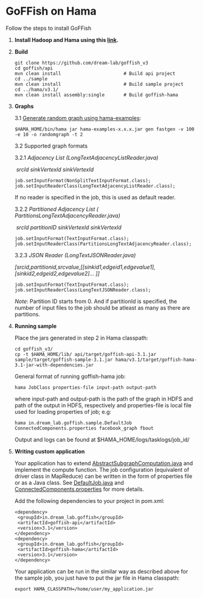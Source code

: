 # GoFFish on Hama

Follow the steps to install GoFFish

1. **Install Hadoop and Hama using this [link](http://people.apache.org/~tjungblut/downloads/hamadocs/ApacheHamaInstallationGuide_06.pdf).**

2. **Build**

    ```
    git clone https://github.com/dream-lab/goffish_v3
    cd goffish/api
    mvn clean install						# Build api project
    cd ../sample
    mvn clean install						# Build sample project
    cd ../hama/v3.1/
    mvn clean install assembly:single		# Build goffish-hama
    ```

3. **Graphs**

   3.1 [Generate random graph using hama-examples](https://hama.apache.org/run_examples.html):

   ```
   $HAMA_HOME/bin/hama jar hama-examples-x.x.x.jar gen fastgen -v 100 -e 10 -o randomgraph -t 2
   ```

   3.2 Supported graph formats

   3.2.1 *Adjacency List (LongTextAdjacencyListReader.java)*

   ​
   *srcId sinkVertexId sinkVertexId*

   ```
   job.setInputFormat(NonSplitTextInputFormat.class);
   job.setInputReaderClass(LongTextAdjacencyListReader.class);
   ```

   If no reader is specified in the job, this is used as default reader.

   3.2.2 *Partitioned Adjacency List ( PartitionsLongTextAdjacencyReader.java)*

   ​
   *srcId partitionID sinkVertexId sinkVertexId*

   ```
   job.setInputFormat(TextInputFormat.class);
   job.setInputReaderClass(PartitionsLongTextAdjacencyReader.class);
   ```
    3.2.3 *JSON Reader (LongTextJSONReader.java)*

   ​
   *[srcid,partitionid,srcvalue,[[sinkid1,edgeid1,edgevalue1],[sinkid2,edgeid2,edgevalue2]... ]]*

   ```
   job.setInputFormat(TextInputFormat.class);
   job.setInputReaderClass(LongTextJSONReader.class);
   ```

   *Note*: Partition ID starts from 0. And if partitionId is specified, the number of input files to the job should be atleast as many as there are partitions.

4. **Running sample**

   Place the jars generated in step 2 in Hama classpath:

   ```
   cd goffish_v3/
   cp -t $HAMA_HOME/lib/ api/target/goffish-api-3.1.jar sample/target/goffish-sample-3.1.jar hama/v3.1/target/goffish-hama-3.1-jar-with-dependencies.jar
   ```

   General format of running goffish-hama job:

    ```
   hama JobClass properties-file input-path output-path 
    ```

    where input-path and output-path is the path of the graph in HDFS and path of the  output in HDFS, 	respectively and properties-file is local file used for loading properties of job; e.g:

    ```
   hama in.dream_lab.goffish.sample.DefaultJob ConnectedComponents.properties facebook_graph fbout
    ```
   Output and logs can be found at $HAMA_HOME/logs/tasklogs/job_id/

5. **Writing custom application**

   Your application has to extend [AbstractSubgraphComputation.java](https://github.com/dream-lab/goffish_v3/blob/master/api/src/main/java/in/dream_lab/goffish/api/AbstractSubgraphComputation.java) and implement the compute function. The job configuration (equivalent of driver class in MapReduce)  can be written in the form of properties file or as a Java class. See [DefaultJob.java](https://github.com/dream-lab/goffish_v3/blob/master/hama/v3.1/src/main/java/in/dream_lab/goffish/job/DefaultJob.java) and [ConnectedComponents.properties](https://github.com/dream-lab/goffish_v3/blob/master/hama/v3.1/src/main/java/in/dream_lab/goffish/job/ConnectedComponents.properties) for more details.

   Add the following dependencies to your project in pom.xml:

   ```
   <dependency>
   	<groupId>in.dream_lab.goffish</groupId>
   	<artifactId>goffish-api</artifactId>
   	<version>3.1</version>
   </dependency>
   <dependency>
   	<groupId>in.dream_lab.goffish</groupId>
   	<artifactId>goffish-hama</artifactId>
   	<version>3.1</version>
   </dependency>
   ```

   Your application can be run in the similar way as described above for the sample job, you just have to put the jar file in Hama classpath:

   ```
   export HAMA_CLASSPATH=/home/user/my_application.jar
   ```

   ​